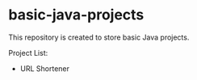 # basic-java-projects
This repository is created to store basic Java projects.

Project List:
- URL Shortener
